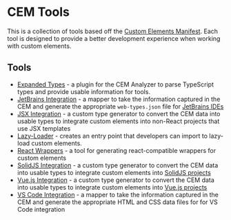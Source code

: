# CEM Tools

This is a collection of tools based off the [Custom Elements Manifest](https://github.com/webcomponents/custom-elements-manifest). Each tool is designed to provide a better development experience when working with custom elements.

## Tools

- [Expanded Types](https://github.com/break-stuff/cem-tools/tree/main/packages/expanded-types#readme) - a plugin for the CEM Analyzer to parse TypeScript types and provide usable information for tools.
- [JetBrains Integration](https://github.com/break-stuff/cem-tools/tree/main/packages/jet-brains-integration#readme) - a mapper to take the information captured in the CEM and generate the appropriate `web-types.json` file for [JetBrains IDEs](https://www.jetbrains.com/)
- [JSX Integration](https://github.com/break-stuff/cem-tools/tree/main/packages/jsx-integration#readme) - a custom type generator to convert the CEM data into usable types to integrate custom elements into non-React projects that use JSX templates
- [Lazy-Loader](https://github.com/break-stuff/cem-tools/tree/main/packages/lazy-loader#readme) - creates an entry point that developers can import to lazy-load custom elements.
- [React Wrappers](https://github.com/break-stuff/cem-tools/tree/main/packages/react-wrappers#readme) - a tool for generating react-compatible wrappers for custom elements
- [SolidJS Integration](https://github.com/break-stuff/cem-tools/tree/main/packages/solidjs-integration#readme) - a custom type generator to convert the CEM data into usable types to integrate custom elements into [SolidJS projects](https://www.solidjs.com/)
- [Vue.js Integration](https://github.com/break-stuff/cem-tools/tree/main/packages/vuejs-integration#readme) - a custom type generator to convert the CEM data into usable types to integrate custom elements into [Vue.js projects](https://vuejs.org/)
- [VS Code Integration](https://github.com/break-stuff/cem-tools/tree/main/packages/vs-code-integration#readme) - a mapper to take the information captured in the CEM and generate the appropriate HTML and CSS data files for for VS Code integration